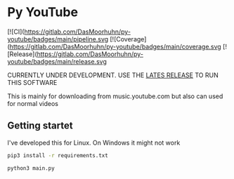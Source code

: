 # Py YouTube
[![CI](https://gitlab.com/DasMoorhuhn/py-youtube/badges/main/pipeline.svg
[![Coverage](https://gitlab.com/DasMoorhuhn/py-youtube/badges/main/coverage.svg
[![Release](https://gitlab.com/DasMoorhuhn/py-youtube/badges/main/release.svg

CURRENTLY UNDER DEVELOPMENT. USE THE [LATES RELEASE](https://gitlab.com/DasMoorhuhn/py-youtube/-/releases) TO RUN THIS SOFTWARE

This is mainly for downloading from music.youtube.com but also can used for normal videos

## Getting startet

I've developed this for Linux. On Windows it might not work <br>

```bash
pip3 install -r requirements.txt
```
```bash
python3 main.py
```
